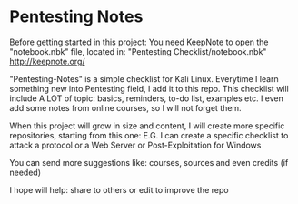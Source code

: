 # Pentesting Notes

 Before getting started in this project: You need KeepNote to open the "notebook.nbk" file, located in:
"Pentesting Checklist/notebook.nbk"
 http://keepnote.org/




 "Pentesting-Notes" is a simple checklist for Kali Linux.
 Everytime I learn something new into Pentesting field, I add it to this repo.
 This checklist will include A LOT of topic: basics, reminders, to-do list, examples etc.
 I even add some notes from online courses, so I will not forget them.
 
 When this project will grow in size and content, I will create more specific repositories,
 starting from this one:
 E.G. I can create a specific checklist to attack a protocol or a Web Server or Post-Exploitation for Windows
 
 
 You can send more suggestions like: courses, sources and even credits (if needed)
 
 I hope will help: share to others or edit to improve the repo 
